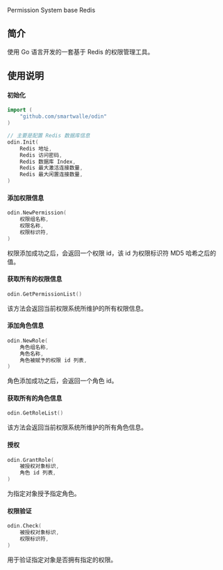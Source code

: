 Permission System base Redis

## 简介
使用 Go 语言开发的一套基于 Redis 的权限管理工具。

## 使用说明

#### 初始化
```go
import (
	"github.com/smartwalle/odin"
)

// 主要是配置 Redis 数据库信息
odin.Init(
	Redis 地址,
	Redis 访问密码, 
	Redis 数据库 Index,
	Redis 最大激活连接数量,
	Redis 最大闲置连接数量,
)
```

#### 添加权限信息
```go
odin.NewPermission(
	权限组名称,
	权限名称,
	权限标识符,
)
```
权限添加成功之后，会返回一个权限 id，该 id 为权限标识符 MD5 哈希之后的值。 

#### 获取所有的权限信息
```go
odin.GetPermissionList()
```
该方法会返回当前权限系统所维护的所有权限信息。

#### 添加角色信息
```go
odin.NewRole(
	角色组名称,
	角色名称,
	角色被赋予的权限 id 列表,
)
```
角色添加成功之后，会返回一个角色 id。

#### 获取所有的角色信息
```go
odin.GetRoleList()
```
该方法会返回当前权限系统所维护的所有角色信息。

#### 授权
```go
odin.GrantRole(
	被授权对象标识,
	角色 id 列表,
)
```
为指定对象授予指定角色。

#### 权限验证
```go
odin.Check(
	被授权对象标识,
	权限标识符,
)
```
用于验证指定对象是否拥有指定的权限。
